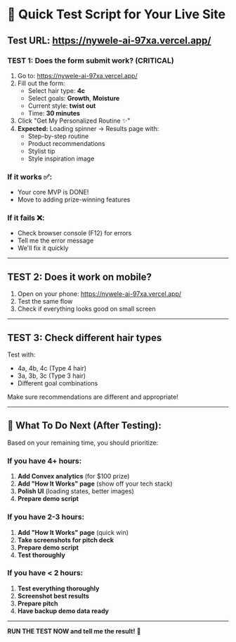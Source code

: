 # 🧪 Quick Test Script for Your Live Site

## Test URL: https://nywele-ai-97xa.vercel.app/

### TEST 1: Does the form submit work? (CRITICAL)

1. Go to: https://nywele-ai-97xa.vercel.app/
2. Fill out the form:
   - Select hair type: **4c**
   - Select goals: **Growth**, **Moisture**
   - Current style: **twist out**
   - Time: **30 minutes**
3. Click "Get My Personalized Routine ✨"
4. **Expected:** Loading spinner → Results page with:
   - Step-by-step routine
   - Product recommendations
   - Stylist tip
   - Style inspiration image

### If it works ✅:

- Your core MVP is DONE!
- Move to adding prize-winning features

### If it fails ❌:

- Check browser console (F12) for errors
- Tell me the error message
- We'll fix it quickly

---

## TEST 2: Does it work on mobile?

1. Open on your phone: https://nywele-ai-97xa.vercel.app/
2. Test the same flow
3. Check if everything looks good on small screen

---

## TEST 3: Check different hair types

Test with:

- 4a, 4b, 4c (Type 4 hair)
- 3a, 3b, 3c (Type 3 hair)
- Different goal combinations

Make sure recommendations are different and appropriate!

---

## 🎯 What To Do Next (After Testing):

Based on your remaining time, you should prioritize:

### If you have 4+ hours:

1. **Add Convex analytics** (for $100 prize)
2. **Add "How It Works" page** (show off your tech stack)
3. **Polish UI** (loading states, better images)
4. **Prepare demo script**

### If you have 2-3 hours:

1. **Add "How It Works" page** (quick win)
2. **Take screenshots for pitch deck**
3. **Prepare demo script**
4. **Test thoroughly**

### If you have < 2 hours:

1. **Test everything thoroughly**
2. **Screenshot best results**
3. **Prepare pitch**
4. **Have backup demo data ready**

---

**RUN THE TEST NOW and tell me the result!** 🚀
